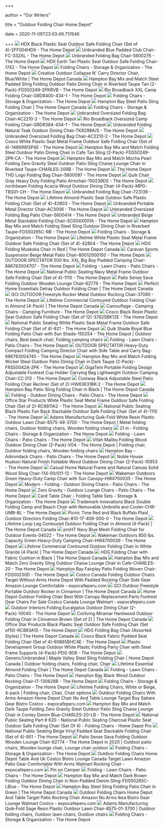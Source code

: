 +++
        
author = "Our Writers"
        
title = "Outdoor Folding Chair Home Depot"
        
date = 2020-11-09T23:03:49.717646
        
+++
[ ![](https://images.homedepot-static.com/productImages/5e095f5c-f032-4b00-b68c-8b31a849f43a/svn/black-hdx-folding-chairs-2ff004hdx-64_1000.jpg)](https://images.homedepot-static.com/productImages/5e095f5c-f032-4b00-b68c-8b31a849f43a/svn/black-hdx-folding-chairs-2ff004hdx-64_1000.jpg) HDX Black Plastic Seat Outdoor Safe Folding Chair (Set of 4)-2FF004HDX -  The Home Depot
[ ![](https://images.homedepot-static.com/productImages/8bd69dae-a3c2-4638-857b-4c23d416a2d0/svn/blue-folding-chairs-fc-332xl-64_1000.jpg)](https://images.homedepot-static.com/productImages/8bd69dae-a3c2-4638-857b-4c23d416a2d0/svn/blue-folding-chairs-fc-332xl-64_1000.jpg) Unbranded Blue Padded Club Chair-FC-332XL - The Home Depot
[ ![](https://images.homedepot-static.com/productImages/b28be536-de7b-476d-9234-2f6ae140374d/svn/red-camping-chairs-5600276-64_1000.jpg)](https://images.homedepot-static.com/productImages/b28be536-de7b-476d-9234-2f6ae140374d/svn/red-camping-chairs-5600276-64_1000.jpg) Unbranded Folding Bag Chair-5600276 - The Home Depot
[ ![](https://images.homedepot-static.com/productImages/fd31de5a-ae61-4a6f-aaf8-46398aa2e3a3/svn/earth-tan-hdx-folding-chairs-1742-64_1000.jpg)](https://images.homedepot-static.com/productImages/fd31de5a-ae61-4a6f-aaf8-46398aa2e3a3/svn/earth-tan-hdx-folding-chairs-1742-64_1000.jpg) HDX Earth Tan Plastic Seat Outdoor Safe Folding Chair-1742 - The Home Depot
[ ![](https://images.homedepot-static.com/productImages/758a30d1-5ab6-4c57-b244-8a6dca9173e0/svn/black-hdx-folding-chairs-2ff0010p-64_1000.jpg)](https://images.homedepot-static.com/productImages/758a30d1-5ab6-4c57-b244-8a6dca9173e0/svn/black-hdx-folding-chairs-2ff0010p-64_1000.jpg) Folding Chairs - Storage & Organization - The Home Depot
[ ![](https://homedepot.scene7.com/is/image/homedepotcanada/p_1001517827.jpg?wid=1000&hei=1000&op_sharpen=1)](https://homedepot.scene7.com/is/image/homedepotcanada/p_1001517827.jpg?wid=1000&hei=1000&op_sharpen=1) Creative Outdoor Collapse N' Carry Director Chair, Blue/White | The Home  Depot Canada
[ ![](https://images.homedepot-static.com/productImages/70a0528a-8b80-4220-8fc2-416d0a3e5ebe/svn/hampton-bay-outdoor-dining-chairs-fds50249-2pkrvb-64_600.jpg)](https://images.homedepot-static.com/productImages/70a0528a-8b80-4220-8fc2-416d0a3e5ebe/svn/hampton-bay-outdoor-dining-chairs-fds50249-2pkrvb-64_600.jpg) Hampton Bay Mix and Match Steel Padded Sling Folding Outdoor Patio Dining  Chair in Riverbed Taupe Tan (2-Pack)-FDS50249-2PKRVB - The Home Depot
[ ![](https://images.homedepot-static.com/productImages/51937a55-f9a4-40c6-85f5-3cf82d332cfa/svn/slate-putty-rio-camping-chairs-grdr400-434-1-64_1000.jpg)](https://images.homedepot-static.com/productImages/51937a55-f9a4-40c6-85f5-3cf82d332cfa/svn/slate-putty-rio-camping-chairs-grdr400-434-1-64_1000.jpg) Rio Broadback XXL Camp Folding Chair-GRDR400-434-1 - The Home Depot
[ ![](https://images.homedepot-static.com/productImages/665ddcfe-2897-45cb-882f-69a0fdca8d1e/svn/white-lifetime-folding-chairs-42810-64_1000.jpg)](https://images.homedepot-static.com/productImages/665ddcfe-2897-45cb-882f-69a0fdca8d1e/svn/white-lifetime-folding-chairs-42810-64_1000.jpg) Folding Chairs - Storage & Organization - The Home Depot
[ ![](https://homedepot.scene7.com/is/image/homedepotcanada/p_1001025583.jpg?wid=1000&hei=1000&op_sharpen=1)](https://homedepot.scene7.com/is/image/homedepotcanada/p_1001025583.jpg?wid=1000&hei=1000&op_sharpen=1) Hampton Bay Steel Patio Sling Folding Chair | The Home Depot Canada
[ ![](https://images.homedepot-static.com/productImages/f6ccedfa-7680-4ed4-a195-a0a16148cd5c/svn/black-cosco-folding-chairs-1471105xe-64_1000.jpg)](https://images.homedepot-static.com/productImages/f6ccedfa-7680-4ed4-a195-a0a16148cd5c/svn/black-cosco-folding-chairs-1471105xe-64_1000.jpg) Folding Chairs - Storage & Organization - The Home Depot
[ ![](https://images.homedepot-static.com/productImages/c4a3eb3b-d022-43e7-8805-6382d7f0f4b5/svn/sliver-gery-camping-chairs-ac2210-2-e1_600.jpg)](https://images.homedepot-static.com/productImages/c4a3eb3b-d022-43e7-8805-6382d7f0f4b5/svn/sliver-gery-camping-chairs-ac2210-2-e1_600.jpg) Unbranded Oversized Folding Bag Chair-AC2210-2 - The Home Depot
[ ![](https://images.homedepot-static.com/productImages/f87ec00c-a760-4e72-9c58-061827a98a3e/svn/slate-putty-rio-camping-chairs-grdr384-434-1-64_1000.jpg)](https://images.homedepot-static.com/productImages/f87ec00c-a760-4e72-9c58-061827a98a3e/svn/slate-putty-rio-camping-chairs-grdr384-434-1-64_1000.jpg) Rio Broadback Oversized Camp Folding Chair-GRDR384-434-1 - The Home Depot
[ ![](https://images.homedepot-static.com/productImages/8c1f5537-a96a-44f4-b8e8-f0a70aae881d/svn/outdoor-lounge-chairs-tk8298a-s-64_600.jpg)](https://images.homedepot-static.com/productImages/8c1f5537-a96a-44f4-b8e8-f0a70aae881d/svn/outdoor-lounge-chairs-tk8298a-s-64_600.jpg) Unbranded Folding Natural Teak Outdoor Dining Chair-TK8298A/S - The Home  Depot
[ ![](https://images.homedepot-static.com/productImages/354931fa-8515-4f42-8c94-b9dd326a0948/svn/sliver-gery-camping-chairs-ac2210-2-64_1000.jpg)](https://images.homedepot-static.com/productImages/354931fa-8515-4f42-8c94-b9dd326a0948/svn/sliver-gery-camping-chairs-ac2210-2-64_1000.jpg) Unbranded Oversized Folding Bag Chair-AC2210-2 - The Home Depot
[ ![](https://images.homedepot-static.com/productImages/714f6c6e-bb83-4cef-879e-d16f1088362a/svn/white-speckle-cosco-folding-chairs-14869wsp4e-64_1000.jpg)](https://images.homedepot-static.com/productImages/714f6c6e-bb83-4cef-879e-d16f1088362a/svn/white-speckle-cosco-folding-chairs-14869wsp4e-64_1000.jpg) Cosco White Plastic Seat Metal Frame Outdoor Safe Folding Chair (Set of  4)-14869WSP4E - The Home Depot
[ ![](https://images.homedepot-static.com/productImages/8aeebc9f-5000-490d-8f5a-d84436399b47/svn/hampton-bay-outdoor-dining-chairs-fds50249-2pk-ca-64_1000.jpg)](https://images.homedepot-static.com/productImages/8aeebc9f-5000-490d-8f5a-d84436399b47/svn/hampton-bay-outdoor-dining-chairs-fds50249-2pk-ca-64_1000.jpg) Hampton Bay Mix and Match Folding Steel Outdoor Patio Dining Chair in Cafe  Tan Sling (2-Pack)-FDS50249-2PK-CA - The Home Depot
[ ![](https://images.homedepot-static.com/productImages/a98aa0d2-c3d4-4ed9-93ab-b52d65cfb811/svn/hampton-bay-outdoor-lounge-chairs-charles-20rb-64_600.jpg)](https://images.homedepot-static.com/productImages/a98aa0d2-c3d4-4ed9-93ab-b52d65cfb811/svn/hampton-bay-outdoor-lounge-chairs-charles-20rb-64_600.jpg) Hampton Bay Mix and Match Mocha Pearl Folding Zero Gravity Steel Outdoor  Patio Sling Chaise Lounge Chair in Riverbed Taupe-CHARLES-20RB - The Home  Depot
[ ![](https://images.homedepot-static.com/productImages/2debb482-d656-4231-a442-6cfcb9f87ecc/svn/the-home-depot-camping-chairs-5600097-64_1000.jpg)](https://images.homedepot-static.com/productImages/2debb482-d656-4231-a442-6cfcb9f87ecc/svn/the-home-depot-camping-chairs-5600097-64_1000.jpg) The Home Depot THD Logo Folding Bag Chair-5600097 - The Home Depot
[ ![](https://images.homedepot-static.com/productImages/e460b79e-ae76-488e-84be-49fe8669eece/svn/gray-quik-chair-camping-chairs-150239ds-64_1000.jpg)](https://images.homedepot-static.com/productImages/e460b79e-ae76-488e-84be-49fe8669eece/svn/gray-quik-chair-camping-chairs-150239ds-64_1000.jpg) Quik Chair Gray Heavy Duty Folding Patio Armchair-150239DS - The Home Depot
[ ![](https://images.homedepot-static.com/productImages/889ead10-9fb8-4492-a5c8-c36eb7908d0c/svn/outdoor-dining-chairs-mpg-tbs01-ch-64_600.jpg)](https://images.homedepot-static.com/productImages/889ead10-9fb8-4492-a5c8-c36eb7908d0c/svn/outdoor-dining-chairs-mpg-tbs01-ch-64_600.jpg) northbeam Folding Acacia Wood Outdoor Dining Chair (4-Pack)-MPG-TBS01-CH -  The Home Depot
[ ![](https://images.homedepot-static.com/productImages/e456cb61-05c1-4257-8e86-4a62ea6610e8/svn/blue-camping-chairs-723139-64_1000.jpg)](https://images.homedepot-static.com/productImages/e456cb61-05c1-4257-8e86-4a62ea6610e8/svn/blue-camping-chairs-723139-64_1000.jpg) Unbranded Folding Bag Chair-723139 - The Home Depot
[ ![](https://images.homedepot-static.com/productImages/cc83abe0-91e9-4960-94cd-9b554c7fd386/svn/almond-lifetime-folding-chairs-42803-64_600.jpg)](https://images.homedepot-static.com/productImages/cc83abe0-91e9-4960-94cd-9b554c7fd386/svn/almond-lifetime-folding-chairs-42803-64_600.jpg) Lifetime Almond Plastic Seat Outdoor Safe Plastic Folding Chair (Set of  4)-42803 - The Home Depot
[ ![](https://images.homedepot-static.com/productImages/2c08aeba-6817-421a-a6e3-68b4d50db62d/svn/light-grey-camping-chairs-ac3008-64_1000.jpg)](https://images.homedepot-static.com/productImages/2c08aeba-6817-421a-a6e3-68b4d50db62d/svn/light-grey-camping-chairs-ac3008-64_1000.jpg) Unbranded Portable Metal Director Chair-AC3008 - The Home Depot
[ ![](https://images.homedepot-static.com/productImages/c449e2e9-f16f-4d87-aaf8-b28b29368bfc/svn/camping-chairs-5600414-64_1000.jpg)](https://images.homedepot-static.com/productImages/c449e2e9-f16f-4d87-aaf8-b28b29368bfc/svn/camping-chairs-5600414-64_1000.jpg) Unbranded Oversized Folding Bag Patio Chair-5600414 - The Home Depot
[ ![](https://images.homedepot-static.com/productImages/e7870b4a-02d0-456e-b673-df6d310fe11e/svn/beige-folding-chairs-sc004x001a-64_600.jpg)](https://images.homedepot-static.com/productImages/e7870b4a-02d0-456e-b673-df6d310fe11e/svn/beige-folding-chairs-sc004x001a-64_600.jpg) Unbranded Beige Metal Stackable Folding Chair-SC004X001A - The Home Depot
[ ![](https://images.homedepot-static.com/productImages/7d93037e-5054-4ee0-81a3-dd8f7710a9de/svn/hampton-bay-outdoor-dining-chairs-fds50285c-rb-64_600.jpg)](https://images.homedepot-static.com/productImages/7d93037e-5054-4ee0-81a3-dd8f7710a9de/svn/hampton-bay-outdoor-dining-chairs-fds50285c-rb-64_600.jpg) Hampton Bay Mix and Match Folding Steel Sling Outdoor Dining Chair in  Riverbed Taupe-FDS50285C-RB - The Home Depot
[ ![](https://contentgrid.homedepot-static.com/hdus/en_US/DTCCOMNEW/fetch/FetchRules/PLP_Banner_PartialGroup/D59s-FoldingFurniture-1493227-205054104.png)](https://contentgrid.homedepot-static.com/hdus/en_US/DTCCOMNEW/fetch/FetchRules/PLP_Banner_PartialGroup/D59s-FoldingFurniture-1493227-205054104.png) Folding Chairs - Storage & Organization - The Home Depot
[ ![](https://images.homedepot-static.com/productImages/05d74dc2-7cad-4e80-a578-3415db4b125e/svn/white-granite-lifetime-folding-chairs-42804-c3_600.jpg)](https://images.homedepot-static.com/productImages/05d74dc2-7cad-4e80-a578-3415db4b125e/svn/white-granite-lifetime-folding-chairs-42804-c3_600.jpg) Lifetime White Plastic Seat Metal Frame Outdoor Safe Folding Chair (Set of  4)-42804 - The Home Depot
[ ![](https://homedepot.scene7.com/is/image/homedepotcanada/p_1001034412.jpg?wid=1000&hei=1000&op_sharpen=1)](https://homedepot.scene7.com/is/image/homedepotcanada/p_1001034412.jpg?wid=1000&hei=1000&op_sharpen=1) HDG Folding Muskoka Chair in Red | The Home Depot Canada
[ ![](https://images.homedepot-static.com/productImages/72d08585-4127-42f3-9971-b1a808d5cc33/svn/caravan-sports-outdoor-lounge-chairs-80012000150-64_600.jpg)](https://images.homedepot-static.com/productImages/72d08585-4127-42f3-9971-b1a808d5cc33/svn/caravan-sports-outdoor-lounge-chairs-80012000150-64_600.jpg) Caravan Sports Suspension Beige Metal Patio Chair-80012000150 - The Home  Depot
[ ![](https://images.homedepot-static.com/productImages/f65d9ce2-9e69-4456-8df6-bfdda57e9b4e/svn/red-outdoor-spectator-camping-chairs-886783004707-64_600.jpg)](https://images.homedepot-static.com/productImages/f65d9ce2-9e69-4456-8df6-bfdda57e9b4e/svn/red-outdoor-spectator-camping-chairs-886783004707-64_600.jpg) OUTDOOR SPECTATOR 500 lbs. XXL Big Boy Padded Camping Chair-886783004707 -  The Home Depot
[ ![](https://images.homedepot-static.com/catalog/productImages/300/61/6109f7b3-437c-41f9-804f-97aa0c8e1dfb_300.jpg)](https://images.homedepot-static.com/catalog/productImages/300/61/6109f7b3-437c-41f9-804f-97aa0c8e1dfb_300.jpg) Folding - Lawn Chairs - Patio Chairs - The Home Depot
[ ![](https://images.homedepot-static.com/productImages/9c90a0a2-86b3-4d27-b33a-4aaa087e8132/svn/navy-national-public-seating-folding-chairs-1115-64_600.jpg)](https://images.homedepot-static.com/productImages/9c90a0a2-86b3-4d27-b33a-4aaa087e8132/svn/navy-national-public-seating-folding-chairs-1115-64_600.jpg) National Public Seating Navy Metal Frame Outdoor Safe Folding Chair (Set of  4)-1115 - The Home Depot
[ ![](https://images.homedepot-static.com/productImages/5bfdc5a6-50d5-4f67-b504-cb3b9be4cdca/svn/patio-sense-outdoor-lounge-chairs-62774-64_1000.jpg)](https://images.homedepot-static.com/productImages/5bfdc5a6-50d5-4f67-b504-cb3b9be4cdca/svn/patio-sense-outdoor-lounge-chairs-62774-64_1000.jpg) Patio Sense Sava Folding Outdoor Wooden Lounge Chair-62774 - The Home Depot
[ ![](https://s7d2.scene7.com/is/image/homedepotcanada/p_1000681702.jpg?wid=1000&hei=1000&op_sharpen=1)](https://s7d2.scene7.com/is/image/homedepotcanada/p_1000681702.jpg?wid=1000&hei=1000&op_sharpen=1) Perfect Home Essentials Delray Outdoor Folding Chair | The Home Depot Canada
[ ![](https://images.homedepot-static.com/productImages/75d74e58-bf59-4a93-9839-ea8175035ec9/svn/gci-outdoor-rocking-chairs-37060-64_1000.jpg)](https://images.homedepot-static.com/productImages/75d74e58-bf59-4a93-9839-ea8175035ec9/svn/gci-outdoor-rocking-chairs-37060-64_1000.jpg) GCI OUTDOOR Freestyle Rocker Metal Outdoor Rocking Chair-37060 - The Home  Depot
[ ![](https://homedepot.scene7.com/is/image/homedepotcanada/p_1000709731.jpg?wid=1000&hei=1000&op_sharpen=1)](https://homedepot.scene7.com/is/image/homedepotcanada/p_1000709731.jpg?wid=1000&hei=1000&op_sharpen=1) Lifetime Commercial Contoured Outdoor Folding Chair in Almond (4-Pack) |  The Home Depot Canada
[ ![](https://images.homedepot-static.com/productImages/44082067-2644-41d8-a57b-c4e25648bbeb/svn/camouflage-picnic-time-camping-chairs-810-17-164-000-0-64_400_compressed.jpg)](https://images.homedepot-static.com/productImages/44082067-2644-41d8-a57b-c4e25648bbeb/svn/camouflage-picnic-time-camping-chairs-810-17-164-000-0-64_400_compressed.jpg) Camouflage - Camping Chairs - Camping Furniture - The Home Depot
[ ![](https://images.homedepot-static.com/productImages/4655cda6-6b4b-48fe-bd59-906d6aafcb82/svn/black-resin-cosco-folding-chairs-37825bk12e-64_1000.jpg)](https://images.homedepot-static.com/productImages/4655cda6-6b4b-48fe-bd59-906d6aafcb82/svn/black-resin-cosco-folding-chairs-37825bk12e-64_1000.jpg) Cosco Black Resin Plastic Seat Outdoor Safe Folding Chair (Set of  12)-37825BK12E - The Home Depot
[ ![](https://images.homedepot-static.com/productImages/769b2af1-ca64-4f9e-be54-43d6e889c94d/svn/white-national-public-seating-folding-chairs-821-64_600.jpg)](https://images.homedepot-static.com/productImages/769b2af1-ca64-4f9e-be54-43d6e889c94d/svn/white-national-public-seating-folding-chairs-821-64_600.jpg) National Public Seating White Plastic Seat Metal Frame Outdoor Safe Folding  Chair (Set of 4)-821 - The Home Depot
[ ![](https://i.pinimg.com/originals/62/78/ef/6278eff9066632b556bef21752777194.jpg)](https://i.pinimg.com/originals/62/78/ef/6278eff9066632b556bef21752777194.jpg) Quik Shade Royal Blue Folding Patio Chair with Sun Shade-150254 - The Home  Depot | Outdoor chairs, Best beach chair, Folding camping chairs
[ ![](https://images.homedepot-static.com/productImages/cce74250-2849-4ea1-b4e0-579b49b8083d/svn/brown-costway-beach-chairs-op3415-64_400.jpg)](https://images.homedepot-static.com/productImages/cce74250-2849-4ea1-b4e0-579b49b8083d/svn/brown-costway-beach-chairs-op3415-64_400.jpg) Folding - Lawn Chairs - Patio Chairs - The Home Depot
[ ![](https://images.homedepot-static.com/productImages/fa3fb1f3-d794-4006-85eb-9d7e5f91ced1/svn/red-outdoor-spectator-camping-chairs-886783004745-c3_600.jpg)](https://images.homedepot-static.com/productImages/fa3fb1f3-d794-4006-85eb-9d7e5f91ced1/svn/red-outdoor-spectator-camping-chairs-886783004745-c3_600.jpg) OUTDOOR SPECTATOR Heavy-Duty Compact Folding Camping Director Chair with  Side Table and Carry Bag-886783004745 - The Home Depot
[ ![](https://images.homedepot-static.com/productImages/d263c7f8-a1f6-44d3-9c0c-8ac4b95cacdd/svn/hampton-bay-outdoor-dining-chairs-frs50042a-2pk-64_600.jpg)](https://images.homedepot-static.com/productImages/d263c7f8-a1f6-44d3-9c0c-8ac4b95cacdd/svn/hampton-bay-outdoor-dining-chairs-frs50042a-2pk-64_600.jpg) Hampton Bay Mix and Match Folding Wicker Steel Outdoor Patio Dining Chair  in Dark Taupe (2-Pack)-FRS50042A-2PK - The Home Depot
[ ![](https://images.homedepot-static.com/productImages/83dd559f-04c7-43d3-9b63-e5fff01c0c41/svn/black-gigatent-camping-chairs-cc-012-64_600.jpg)](https://images.homedepot-static.com/productImages/83dd559f-04c7-43d3-9b63-e5fff01c0c41/svn/black-gigatent-camping-chairs-cc-012-64_600.jpg) GigaTent Portable Folding Design Adjustable Footrest Cup Holder Carrying  Bag Lightweight Outdoor Camping Chair-CC 012 - The Home Depot
[ ![](https://images.homedepot-static.com/productImages/c2242342-fc8c-46c7-a760-60df53631546/svn/costway-outdoor-lounge-chairs-hw63631bk-2-64_600.jpg)](https://images.homedepot-static.com/productImages/c2242342-fc8c-46c7-a760-60df53631546/svn/costway-outdoor-lounge-chairs-hw63631bk-2-64_600.jpg) Costway Black Adjustable Steel Patio Folding Chair Recliner (Set of  2)-HW63631BK-2 - The Home Depot
[ ![](https://homedepot.scene7.com/is/image/homedepotcanada/p_1001025292.jpg?wid=1000&hei=1000&op_sharpen=1)](https://homedepot.scene7.com/is/image/homedepotcanada/p_1001025292.jpg?wid=1000&hei=1000&op_sharpen=1) Hampton Bay Patio Sling Folding Chair in Black | The Home Depot Canada
[ ![](https://images.homedepot-static.com/productImages/c5811296-3725-4550-87be-bf3faaa6df13/svn/northbeam-outdoor-dining-chairs-tbs1020610812-64_400.jpg)](https://images.homedepot-static.com/productImages/c5811296-3725-4550-87be-bf3faaa6df13/svn/northbeam-outdoor-dining-chairs-tbs1020610812-64_400.jpg) Folding - Outdoor Dining Chairs - Patio Chairs - The Home Depot
[ ![](https://images.homedepot-static.com/productImages/5e88e5db-25cc-4c29-bd45-9005dfd5a1eb/svn/white-office-star-products-folding-chairs-rc8811a2-64_600.jpg)](https://images.homedepot-static.com/productImages/5e88e5db-25cc-4c29-bd45-9005dfd5a1eb/svn/white-office-star-products-folding-chairs-rc8811a2-64_600.jpg) Office Star Products White Plastic Seat Metal Frame Outdoor Safe Folding  Chair (Set of 2)-RC8811A2 - The Home Depot
[ ![](https://images.homedepot-static.com/productImages/a5447b7e-0e60-4b3f-989d-38e77aef026f/svn/black-national-public-seating-folding-chairs-1110-64_600.jpg)](https://images.homedepot-static.com/productImages/a5447b7e-0e60-4b3f-989d-38e77aef026f/svn/black-national-public-seating-folding-chairs-1110-64_600.jpg) National Public Seating Black Plastic Fan Back Stackable Outdoor Safe Folding  Chair (Set of 4)-1110 - The Home Depot
[ ![](https://i.pinimg.com/originals/04/7d/90/047d905d842d11a9cc99677a38c2f5d9.jpg)](https://i.pinimg.com/originals/04/7d/90/047d905d842d11a9cc99677a38c2f5d9.jpg) Adams Manufacturing Quik-Fold White Resin Plastic Outdoor Lawn Chair-8575-48-3700  - The Home Depot | Metal folding chairs, Outdoor folding chairs, Wooden folding  chairs
[ ![](https://images.homedepot-static.com/productImages/bb255556-2b96-4360-a336-280c8032e504/svn/white-carnegy-avenue-folding-chairs-cga-rut-2248-wh-hd-64_400_compressed.jpg)](https://images.homedepot-static.com/productImages/bb255556-2b96-4360-a336-280c8032e504/svn/white-carnegy-avenue-folding-chairs-cga-rut-2248-wh-hd-64_400_compressed.jpg) 21 in - Folding Chairs - Storage & Organization - The Home Depot
[ ![](https://images.homedepot-static.com/catalog/productImages/300/81/81319350-594d-4589-be75-30f17623393c_300.jpg)](https://images.homedepot-static.com/catalog/productImages/300/81/81319350-594d-4589-be75-30f17623393c_300.jpg) Folding - Lawn Chairs - Patio Chairs - The Home Depot
[ ![](https://i.pinimg.com/originals/a0/74/9e/a0749e10aeb3c0ad734d5d09747636ae.jpg)](https://i.pinimg.com/originals/a0/74/9e/a0749e10aeb3c0ad734d5d09747636ae.jpg) Vifah Malibu Folding Wood Outdoor Dining Chair (2-Pack)-V04 - The Home Depot  | Folding chair, Outdoor folding chairs, Wooden folding chairs
[ ![](https://images.homedepot-static.com/productImages/d3f26095-4283-47a0-96fc-fa6252ffd7e6/svn/hampton-bay-wood-adirondack-chairs-2-1-1088red-64_1000.jpg)](https://images.homedepot-static.com/productImages/d3f26095-4283-47a0-96fc-fa6252ffd7e6/svn/hampton-bay-wood-adirondack-chairs-2-1-1088red-64_1000.jpg) Hampton Bay - Adirondack Chairs - Patio Chairs - The Home Depot
[ ![](https://images.homedepot-static.com/productImages/ae0feabf-ba34-4a0a-aa4b-b833e226211d/svn/noble-house-outdoor-dining-chairs-10953-64_600.jpg)](https://images.homedepot-static.com/productImages/ae0feabf-ba34-4a0a-aa4b-b833e226211d/svn/noble-house-outdoor-dining-chairs-10953-64_600.jpg) Noble House Hudson Natural Finish Foldable Wood Outdoor Dining Chair  (2-Pack)-10953 - The Home Depot
[ ![](https://images.homedepot-static.com/productImages/7fa8dadc-26c6-4229-8789-8a486433b8bb/svn/natural-frame-natural-canvas-casual-home-folding-chairs-114-00-011-12-64_600.jpg)](https://images.homedepot-static.com/productImages/7fa8dadc-26c6-4229-8789-8a486433b8bb/svn/natural-frame-natural-canvas-casual-home-folding-chairs-114-00-011-12-64_600.jpg) Casual Home Natural Frame and Natural Canvas Solid Wood Sling Chair-114-00/011-12  - The Home Depot
[ ![](https://images.homedepot-static.com/productImages/2845467d-e5b8-44b8-8623-424207db998c/svn/green-wakeman-outdoors-camping-chairs-hw4700035-64_600.jpg)](https://images.homedepot-static.com/productImages/2845467d-e5b8-44b8-8623-424207db998c/svn/green-wakeman-outdoors-camping-chairs-hw4700035-64_600.jpg) Wakeman Outdoors Green Heavy-Duty Camp Chair with Sun Canopy-HW4700035 -  The Home Depot
[ ![](https://images.homedepot-static.com/productImages/0d90f841-f05c-4d11-813a-aa7d13b43092/svn/boyel-living-outdoor-dining-chairs-bjc-wf-jw00199801-64_400.jpg)](https://images.homedepot-static.com/productImages/0d90f841-f05c-4d11-813a-aa7d13b43092/svn/boyel-living-outdoor-dining-chairs-bjc-wf-jw00199801-64_400.jpg) Modern - Folding - Outdoor Dining Chairs - Patio Chairs - The Home Depot
[ ![](https://images.homedepot-static.com/productImages/e7e6e1e5-eac1-4ca1-8002-7292b6ad0cb5/svn/lavish-home-outdoor-lounge-chairs-hw0200338-64_400.jpg)](https://images.homedepot-static.com/productImages/e7e6e1e5-eac1-4ca1-8002-7292b6ad0cb5/svn/lavish-home-outdoor-lounge-chairs-hw0200338-64_400.jpg) Zero Gravity - Outdoor Lounge Chairs - Patio Chairs - The Home Depot
[ ![](https://images.homedepot-static.com/productImages/5cfb2050-d426-4f5d-9306-d8e718d8e595/svn/black-cosco-folding-table-sets-37335blk1-64_1000.jpg)](https://images.homedepot-static.com/productImages/5cfb2050-d426-4f5d-9306-d8e718d8e595/svn/black-cosco-folding-table-sets-37335blk1-64_1000.jpg) Card Table Chair - Folding Table Sets - Storage & Organization - The Home  Depot
[ ![](https://images.homedepot-static.com/productImages/52dc608f-23c6-4870-96b1-e683721d6fa9/svn/black-trademark-innovations-camping-chairs-chr-umb-bl-64_600.jpg)](https://images.homedepot-static.com/productImages/52dc608f-23c6-4870-96b1-e683721d6fa9/svn/black-trademark-innovations-camping-chairs-chr-umb-bl-64_600.jpg) Trademark Innovations Black Double Folding Camp and Beach Chair with  Removable Umbrella and Cooler-CHR-UMB-BL - The Home Depot
[ ![](https://images.homedepot-static.com/productImages/f38074f7-2746-48bc-bf15-6ed082da0bdf/svn/red-black-buffalo-plaid-picnic-time-camping-chairs-810-17-406-000-0-64_600.jpg)](https://images.homedepot-static.com/productImages/f38074f7-2746-48bc-bf15-6ed082da0bdf/svn/red-black-buffalo-plaid-picnic-time-camping-chairs-810-17-406-000-0-64_600.jpg) Picnic Time Red and Black Buffalo Plaid Outdoor Directors Folding Chair-810-17-406-000-0  - The Home Depot
[ ![](https://s7d2.scene7.com/is/image/homedepotcanada/p_1000709734.jpg?wid=1000&hei=1000&op_sharpen=1)](https://s7d2.scene7.com/is/image/homedepotcanada/p_1000709734.jpg?wid=1000&hei=1000&op_sharpen=1) Lifetime Loop Leg Contoured Outdoor Folding Chair in Almond (4-Pack) | The Home  Depot Canada
[ ![](https://images.homedepot-static.com/productImages/de27fff3-eb24-428a-983e-475f38505fbb/svn/navy-blue-proht-camping-chairs-04022-c3_600.jpg)](https://images.homedepot-static.com/productImages/de27fff3-eb24-428a-983e-475f38505fbb/svn/navy-blue-proht-camping-chairs-04022-c3_600.jpg) proHT Navy Blue Mesh Folding Chair for Outdoor Events-04022 - The Home Depot
[ ![](https://images.homedepot-static.com/productImages/fd03223a-5667-480c-be6a-de25a82e6281/svn/green-wakeman-outdoors-camping-chairs-hw4700039-64_1000.jpg)](https://images.homedepot-static.com/productImages/fd03223a-5667-480c-be6a-de25a82e6281/svn/green-wakeman-outdoors-camping-chairs-hw4700039-64_1000.jpg) Wakeman Outdoors 850 lbs. Capacity Green Heavy-Duty Camping Chair-HW4700039  - The Home Depot
[ ![](https://homedepot.scene7.com/is/image/homedepotcanada/p_1000709730.jpg?wid=1000&hei=1000&op_sharpen=1)](https://homedepot.scene7.com/is/image/homedepotcanada/p_1000709730.jpg?wid=1000&hei=1000&op_sharpen=1) Lifetime Commercial Contoured Outdoor Folding Chair in White Granite  (4-Pack) | The Home Depot Canada
[ ![](https://homedepot.scene7.com/is/image/homedepotcanada/p_1000847589.jpg?wid=1000&hei=1000&op_sharpen=1)](https://homedepot.scene7.com/is/image/homedepotcanada/p_1000847589.jpg?wid=1000&hei=1000&op_sharpen=1) HDG Folding Chair with Fabric Cushion in Black | The Home Depot Canada
[ ![](https://images.homedepot-static.com/productImages/9117fedf-fa97-4f17-a119-37ac8998de76/svn/hampton-bay-outdoor-chaise-lounges-charles-20-64_600.jpg)](https://images.homedepot-static.com/productImages/9117fedf-fa97-4f17-a119-37ac8998de76/svn/hampton-bay-outdoor-chaise-lounges-charles-20-64_600.jpg) Hampton Bay Mix and Match Zero Gravity Sling Outdoor Chaise Lounge Chair in  Cafe-CHARLES-20 - The Home Depot
[ ![](https://i.pinimg.com/originals/90/d9/ad/90d9ad699c64ed4421b4d9fde2f523ae.jpg)](https://i.pinimg.com/originals/90/d9/ad/90d9ad699c64ed4421b4d9fde2f523ae.jpg) Hampton Bay Fairplay Patio Folding Woven Chair-FDS00230D - The Home Depot
[ ![](https://www.expocafeperu.com/w/2020/06/costco-canada-folding-outdoor-chairs-target-without-arms-home-depot-with-padded-rocking-chair-side.jpg)](https://www.expocafeperu.com/w/2020/06/costco-canada-folding-outdoor-chairs-target-without-arms-home-depot-with-padded-rocking-chair-side.jpg) Costco Canada Folding Outdoor Chairs Target Without Arms Home Depot With  Padded Rocking Chair Side Gear Amazon Lounge Comfortable - expocafeperu.com
[ ![](https://homedepot.scene7.com/is/image/homedepotcanada/p_1001032834.jpg?wid=1000&hei=1000&op_sharpen=1)](https://homedepot.scene7.com/is/image/homedepotcanada/p_1001032834.jpg?wid=1000&hei=1000&op_sharpen=1) GCI Outdoor Freestyle Portable Outdoor Rocker in Cinnamon | The Home Depot  Canada
[ ![](https://www.expocafeperu.com/w/2020/02/home-depot-outdoor-folding-chair-best-outdoor-folding-chair-with-canopy-outdoor-folding-chair-replacement-parts-outdoor-folding-chair-with-footrest.jpg)](https://www.expocafeperu.com/w/2020/02/home-depot-outdoor-folding-chair-best-outdoor-folding-chair-with-canopy-outdoor-folding-chair-replacement-parts-outdoor-folding-chair-with-footrest.jpg) Home Depot Outdoor Folding Chair Best With Canopy Replacement Parts  Footrest Gear Chairs For Sale Costco Canada Lounge Walmart -  expocafeperu.com
[ ![](https://images.homedepot-static.com/productImages/685c574a-278f-4c71-aa13-b1d11412fd4e/svn/outdoor-interiors-outdoor-dining-chairs-10040-64_600.jpg)](https://images.homedepot-static.com/productImages/685c574a-278f-4c71-aa13-b1d11412fd4e/svn/outdoor-interiors-outdoor-dining-chairs-10040-64_600.jpg) Outdoor Interiors Folding Eucalyptus Outdoor Dining Chair (2-Pack)-10040 -  The Home Depot
[ ![](https://homedepot.scene7.com/is/image/homedepotcanada/p_1001041715.jpg?wid=1000&hei=1000&op_sharpen=1)](https://homedepot.scene7.com/is/image/homedepotcanada/p_1001041715.jpg?wid=1000&hei=1000&op_sharpen=1) Corliving Miramar Hardwood Outdoor Folding Chair in Cinnamon Brown (Set of  2) | The Home Depot Canada
[ ![](https://images.homedepot-static.com/productImages/ad0f5057-a96e-41cd-bc56-02e9756b69a0/svn/black-office-star-products-folding-chairs-rc883a10-64_600.jpg)](https://images.homedepot-static.com/productImages/ad0f5057-a96e-41cd-bc56-02e9756b69a0/svn/black-office-star-products-folding-chairs-rc883a10-64_600.jpg) Office Star Products Black Plastic Seat Outdoor Safe Folding Chair (Set  of10)-RC883A10 - The Home Depot
[ ![](https://homedepot.scene7.com/is/image/homedepotcanada/p_1001075639.jpg?wid=1000&hei=1000&op_sharpen=1)](https://homedepot.scene7.com/is/image/homedepotcanada/p_1001075639.jpg?wid=1000&hei=1000&op_sharpen=1) HDG Folding Bag Chair (Assorted Styles) | The Home Depot Canada
[ ![](https://images.homedepot-static.com/productImages/732b90b9-d87a-49fd-a72d-590bef01b6ac/svn/black-cosco-folding-chairs-60865bhc4e-64_600.jpg)](https://images.homedepot-static.com/productImages/732b90b9-d87a-49fd-a72d-590bef01b6ac/svn/black-cosco-folding-chairs-60865bhc4e-64_600.jpg) Cosco Black Fabric Padded Seat Folding Chair (Set of 4)-60865BHC4E - The Home  Depot
[ ![](https://images.homedepot-static.com/productImages/e89cf625-74d5-4d03-8b8a-e1645a0cc19e/svn/white-plastic-development-group-folding-chairs-pdg-808-4f_600.jpg)](https://images.homedepot-static.com/productImages/e89cf625-74d5-4d03-8b8a-e1645a0cc19e/svn/white-plastic-development-group-folding-chairs-pdg-808-4f_600.jpg) Plastic Development Group Outdoor White Plastic Folding Party Chair with  Steel Frame Supports (4-Pack)-PDG-808 - The Home Depot
[ ![](https://i.pinimg.com/originals/90/56/de/9056de59b516d8ba37263dc37fb8a3c5.jpg)](https://i.pinimg.com/originals/90/56/de/9056de59b516d8ba37263dc37fb8a3c5.jpg) Generic/Unbranded | Maple Valley Steel Sling Folding Chair | Home Depot  Canada | Outdoor folding chairs, Folding chair, Chair
[ ![](https://homedepot.scene7.com/is/image/homedepotcanada/p_1001102899.jpg?wid=1000&hei=1000&op_sharpen=1)](https://homedepot.scene7.com/is/image/homedepotcanada/p_1001102899.jpg?wid=1000&hei=1000&op_sharpen=1) Lifetime Essential Almond Folding Chair | The Home Depot Canada
[ ![](https://images.homedepot-static.com/productImages/eed8bf74-ff11-4628-adc9-d35b31cd09a1/svn/charcoal-oxblood-rio-beach-chairs-gr617-430-1-64_400.jpg)](https://images.homedepot-static.com/productImages/eed8bf74-ff11-4628-adc9-d35b31cd09a1/svn/charcoal-oxblood-rio-beach-chairs-gr617-430-1-64_400.jpg) Folding - Lawn Chairs - Patio Chairs - The Home Depot
[ ![](https://images.homedepot-static.com/productImages/a551a3c0-3547-47cb-9f4a-d32e6e0f3976/svn/hampton-bay-rocking-chairs-it-130828b-64_1000.jpg)](https://images.homedepot-static.com/productImages/a551a3c0-3547-47cb-9f4a-d32e6e0f3976/svn/hampton-bay-rocking-chairs-it-130828b-64_1000.jpg) Hampton Bay Black Wood Outdoor Rocking Chair-IT-130828B - The Home Depot
[ ![](https://images.homedepot-static.com/productImages/cecd02b0-c449-415e-b63b-492f21ef8647/svn/black-lifetime-folding-chairs-80868-64_1000.jpg)](https://images.homedepot-static.com/productImages/cecd02b0-c449-415e-b63b-492f21ef8647/svn/black-lifetime-folding-chairs-80868-64_1000.jpg) Folding Chairs - Storage & Organization - The Home Depot
[ ![](https://i.pinimg.com/originals/04/df/76/04df76ac2385a592736f9949a8f8e025.jpg)](https://i.pinimg.com/originals/04/df/76/04df76ac2385a592736f9949a8f8e025.jpg) Lifetime Folding Chairs, White or Beige, 4-pack | Folding chair, Chair,  Chair options
[ ![](https://www.expocafeperu.com/w/2020/06/outdoor-folding-chairs-with-arms-amazon-home-depot-chair-no-and-table-lounge-target-buy-sahare.jpg)](https://www.expocafeperu.com/w/2020/06/outdoor-folding-chairs-with-arms-amazon-home-depot-chair-no-and-table-lounge-target-buy-sahare.jpg) Outdoor Folding Chairs With Arms Amazon Home Depot Chair No And Table  Lounge Target Buy Sahare Gear Bistro Costco - expocafeperu.com
[ ![](https://images.homedepot-static.com/productImages/0c9c3a16-f853-4631-b1df-1a43fd3b1aea/svn/hampton-bay-outdoor-lounge-chairs-charles-20-lb-64_600.jpg)](https://images.homedepot-static.com/productImages/0c9c3a16-f853-4631-b1df-1a43fd3b1aea/svn/hampton-bay-outdoor-lounge-chairs-charles-20-lb-64_600.jpg) Hampton Bay Mix and Match Dark Taupe Folding Zero Gravity Steel Outdoor  Patio Sling Chaise Lounge Chair in Conley Denim Blue-CHARLES-20-LB - The Home  Depot
[ ![](https://content.interlinebrands.com/product/Image/Detail/10067/3583700_usn.jpg)](https://content.interlinebrands.com/product/Image/Detail/10067/3583700_usn.jpg) National Public Seating Part # 620 - National Public Seating Charcoal  Plastic Seat Outdoor Safe Folding Chair (Set Of 4) - Folding Chairs - Home  Depot Pro
[ ![](https://images.homedepot-static.com/productImages/4e17ddc4-7277-484e-a3df-96607765462a/svn/beige-vinyl-national-public-seating-folding-chairs-951-64_600.jpg)](https://images.homedepot-static.com/productImages/4e17ddc4-7277-484e-a3df-96607765462a/svn/beige-vinyl-national-public-seating-folding-chairs-951-64_600.jpg) National Public Seating Beige Vinyl Padded Seat Stackable Folding Chair  (Set of 4)-951 - The Home Depot
[ ![](https://i.pinimg.com/736x/2f/9d/71/2f9d71f037f928f6d711a87c2c42f8a4.jpg)](https://i.pinimg.com/736x/2f/9d/71/2f9d71f037f928f6d711a87c2c42f8a4.jpg) Patio Sense Sava Folding Outdoor Wooden Lounge Chair-62774 - The Home Depot  in 2020 | Outdoor patio chairs, Wooden lounge chair, Lounge chair outdoor
[ ![](https://images.homedepot-static.com/productImages/5e21f420-23cd-48fe-bbc6-78800cbe3a78/svn/antique-linen-cosco-folding-chairs-14711ant4e-64_400.jpg)](https://images.homedepot-static.com/productImages/5e21f420-23cd-48fe-bbc6-78800cbe3a78/svn/antique-linen-cosco-folding-chairs-14711ant4e-64_400.jpg) Folding Chairs - Storage & Organization - The Home Depot
[ ![](https://www.expocafeperu.com/w/2020/06/outdoor-folding-chairs-home-depot-table-and-uk-costco-bistro-lounge-canada-target-lawn-amazon-patio.jpg)](https://www.expocafeperu.com/w/2020/06/outdoor-folding-chairs-home-depot-table-and-uk-costco-bistro-lounge-canada-target-lawn-amazon-patio.jpg) Outdoor Folding Chairs Home Depot Table And Uk Costco Bistro Lounge Canada  Target Lawn Amazon Patio Gear Comfortable With Arms Walmart Rocking Chair -  expocafeperu.com
[ ![](https://i.pinimg.com/736x/eb/6b/7e/eb6b7e03d1d8743b88d8c866553f62a1.jpg)](https://i.pinimg.com/736x/eb/6b/7e/eb6b7e03d1d8743b88d8c866553f62a1.jpg) Pin on Camper
[ ![](https://images.homedepot-static.com/productImages/1d0382c7-9255-4877-b1d3-74ca7293c7d5/svn/gray-costway-beach-chairs-op3568-2gr-64_400.jpg)](https://images.homedepot-static.com/productImages/1d0382c7-9255-4877-b1d3-74ca7293c7d5/svn/gray-costway-beach-chairs-op3568-2gr-64_400.jpg) Folding - Lawn Chairs - Patio Chairs - The Home Depot
[ ![](https://i.pinimg.com/originals/1b/c4/67/1bc467e6508752a712b0b93cf09e010d.jpg)](https://i.pinimg.com/originals/1b/c4/67/1bc467e6508752a712b0b93cf09e010d.jpg) Hampton Bay Mix and Match Dark Brown Folding Outdoor Dining Chair in  Non-Padded Denim Sling-FDS50285C-LBlue - The Home Depot
[ ![](https://homedepot.scene7.com/is/image/homedepotcanada/p_1001406084.jpg?wid=1000&hei=1000&op_sharpen=1)](https://homedepot.scene7.com/is/image/homedepotcanada/p_1001406084.jpg?wid=1000&hei=1000&op_sharpen=1) Hampton Bay Steel Sling Folding Patio Chair in Green | The Home Depot Canada
[ ![](https://www.expocafeperu.com/w/2020/06/outdoor-folding-chairs-home-depot-and-table-target-patio-rocking-chair-amazon-no-arms-ikea-bistro.jpg)](https://www.expocafeperu.com/w/2020/06/outdoor-folding-chairs-home-depot-and-table-target-patio-rocking-chair-amazon-no-arms-ikea-bistro.jpg) Outdoor Folding Chairs Home Depot And Table Target Patio Rocking Chair  Amazon No Arms Ikea Bistro Gear Lounge Walmart Costco - expocafeperu.com
[ ![](https://i.pinimg.com/originals/5a/1f/7b/5a1f7bce5cee5f6d7856478cda1b9b68.jpg)](https://i.pinimg.com/originals/5a/1f/7b/5a1f7bce5cee5f6d7856478cda1b9b68.jpg) Adams Manufacturing Quik-Fold Sage Resin Plastic Outdoor Lawn Chair-8575-01-3700  | Outdoor folding chairs, Outdoor lawn chairs, Outdoor chairs
[ ![](https://contentgrid.homedepot-static.com/hdus/en_US/DTCCOMNEW/fetch/FetchRules/PLP_Banner_PartialGroup/D59s-FoldingFurniture-1493227-303935944.png)](https://contentgrid.homedepot-static.com/hdus/en_US/DTCCOMNEW/fetch/FetchRules/PLP_Banner_PartialGroup/D59s-FoldingFurniture-1493227-303935944.png) Folding Chairs - Storage & Organization - The Home Depot

